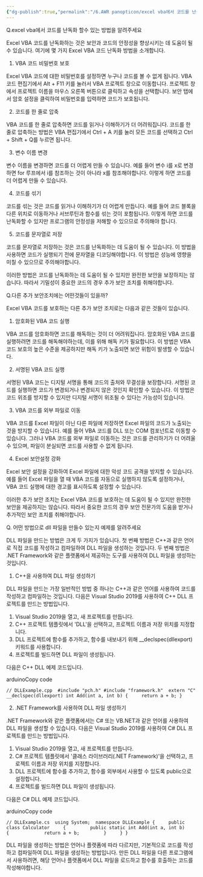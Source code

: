 ```yaml
---
{"dg-publish":true,"permalink":"/6.AWR panopticon/excel vba에서 코드를 난독화/","dgPassFrontmatter":true}
---
```



Q.excel vba에서 코드를 난독화 할수 있는 방법을 알려주세요

Excel VBA 코드를 난독화하는 것은 보안과 코드의 안정성을 향상시키는 데 도움이 될 수 있습니다. 여기에 몇 가지 Excel VBA 코드 난독화 방법을 소개합니다.

1.  VBA 코드 비밀번호 보호

Excel VBA 코드에 대한 비밀번호를 설정하면 누구나 코드를 볼 수 없게 됩니다. VBA 코드 편집기에서 Alt + F11 키를 눌러서 VBA 프로젝트 창으로 이동합니다. 프로젝트 창에서 프로젝트 이름을 마우스 오른쪽 버튼으로 클릭하고 속성을 선택합니다. 보안 탭에서 암호 설정을 클릭하여 비밀번호를 입력하면 코드가 보호됩니다.

2.  코드를 한 줄로 압축

VBA 코드를 한 줄로 압축하면 코드를 읽거나 이해하기가 더 어려워집니다. 코드를 한 줄로 압축하는 방법은 VBA 편집기에서 Ctrl + A 키를 눌러 모든 코드를 선택하고 Ctrl + Shift + Q를 누르면 됩니다.

3.  변수 이름 변경

변수 이름을 변경하면 코드를 더 어렵게 만들 수 있습니다. 예를 들어 변수 i를 x로 변경하면 for 루프에서 i를 참조하는 것이 아니라 x를 참조해야합니다. 이렇게 하면 코드를 더 어렵게 만들 수 있습니다.

4.  코드를 섞기

코드를 섞는 것은 코드를 읽거나 이해하기가 더 어렵게 만듭니다. 예를 들어 코드 블록을 다른 위치로 이동하거나 서브루틴과 함수를 섞는 것이 포함됩니다. 이렇게 하면 코드를 난독화할 수 있지만 프로그램의 안정성을 저해할 수 있으므로 주의해야 합니다.

5.  코드를 문자열로 저장

코드를 문자열로 저장하는 것은 코드를 난독화하는 데 도움이 될 수 있습니다. 이 방법을 사용하면 코드가 실행되기 전에 문자열을 디코딩해야합니다. 이 방법은 성능에 영향을 미칠 수 있으므로 주의해야합니다.

이러한 방법은 코드를 난독화하는 데 도움이 될 수 있지만 완전한 보안을 보장하지는 않습니다. 따라서 기밀성이 중요한 코드의 경우 추가 보안 조치를 취해야합니다.

Q.다른 추가 보안조치에는 어떤것들이 있을까?

Excel VBA 코드를 보호하는 다른 추가 보안 조치로는 다음과 같은 것들이 있습니다.

1.  암호화된 VBA 코드 실행

VBA 코드를 암호화하면 코드를 해독하는 것이 더 어려워집니다. 암호화된 VBA 코드를 실행하려면 코드를 해독해야하는데, 이를 위해 해독 키가 필요합니다. 이 방법은 VBA 코드 보호의 높은 수준을 제공하지만 해독 키가 노출되면 보안 위험이 발생할 수 있습니다.

2.  서명된 VBA 코드 실행

서명된 VBA 코드는 디지털 서명을 통해 코드의 출처와 무결성을 보장합니다. 서명된 코드를 실행하면 코드가 변경되거나 변경되지 않은 것인지 확인할 수 있습니다. 이 방법은 코드 위조를 방지할 수 있지만 디지털 서명이 위조될 수 있다는 가능성이 있습니다.

3.  VBA 코드를 외부 파일로 이동

VBA 코드를 Excel 파일이 아닌 다른 파일에 저장하면 Excel 파일의 코드가 노출되는 것을 방지할 수 있습니다. 예를 들어 VBA 코드를 DLL 또는 COM 컴포넌트로 이동할 수 있습니다. 그러나 VBA 코드를 외부 파일로 이동하는 것은 코드를 관리하기가 더 어려울 수 있으며, 파일이 분실되면 코드를 사용할 수 없게 됩니다.

4.  Excel 보안설정 강화

Excel 보안 설정을 강화하여 Excel 파일에 대한 악성 코드 공격을 방지할 수 있습니다. 예를 들어 Excel 파일을 열 때 VBA 코드를 자동으로 실행하지 않도록 설정하거나, VBA 코드 실행에 대한 경고를 표시하도록 설정할 수 있습니다.

이러한 추가 보안 조치는 Excel VBA 코드를 보호하는 데 도움이 될 수 있지만 완전한 보안을 제공하지는 않습니다. 따라서 중요한 코드의 경우 보안 전문가의 도움을 받거나 추가적인 보안 조치를 취해야합니다.



Q. 어떤 방법으로 dll 파일을 만들수 있는지 예제를 알려주세요

DLL 파일을 만드는 방법은 크게 두 가지가 있습니다. 첫 번째 방법은 C++과 같은 언어로 직접 코드를 작성하고 컴파일하여 DLL 파일을 생성하는 것입니다. 두 번째 방법은 .NET Framework와 같은 플랫폼에서 제공하는 도구를 사용하여 DLL 파일을 생성하는 것입니다.

1.  C++을 사용하여 DLL 파일 생성하기

DLL 파일을 만드는 가장 일반적인 방법 중 하나는 C++과 같은 언어를 사용하여 코드를 작성하고 컴파일하는 것입니다. 다음은 Visual Studio 2019를 사용하여 C++ DLL 프로젝트를 만드는 방법입니다.

1.  Visual Studio 2019을 열고, 새 프로젝트를 만듭니다.
2.  C++ 프로젝트 템플릿에서 'DLL'을 선택하고, 프로젝트 이름과 저장 위치를 지정합니다.
3.  DLL 프로젝트에 함수를 추가하고, 함수를 내보내기 위해 __declspec(dllexport) 키워드를 사용합니다.
4.  프로젝트를 빌드하면 DLL 파일이 생성됩니다.

다음은 C++ DLL 예제 코드입니다.

arduinoCopy code

```
// DLLExample.cpp  #include "pch.h" #include "framework.h"  extern "C" __declspec(dllexport) int Add(int a, int b) {     return a + b; }
```

2.  .NET Framework를 사용하여 DLL 파일 생성하기

.NET Framework와 같은 플랫폼에서는 C# 또는 VB.NET과 같은 언어를 사용하여 DLL 파일을 생성할 수 있습니다. 다음은 Visual Studio 2019를 사용하여 C# DLL 프로젝트를 만드는 방법입니다.

1.  Visual Studio 2019을 열고, 새 프로젝트를 만듭니다.
2.  C# 프로젝트 템플릿에서 '클래스 라이브러리(.NET Framework)'을 선택하고, 프로젝트 이름과 저장 위치를 지정합니다.
3.  DLL 프로젝트에 함수를 추가하고, 함수를 외부에서 사용할 수 있도록 public으로 설정합니다.
4.  프로젝트를 빌드하면 DLL 파일이 생성됩니다.

다음은 C# DLL 예제 코드입니다.

arduinoCopy code

```
// DLLExample.cs  using System;  namespace DLLExample {     public class Calculator     {         public static int Add(int a, int b)         {             return a + b;         }     } }
```

DLL 파일을 생성하는 방법은 언어나 플랫폼에 따라 다르지만, 기본적으로 코드를 작성하고 컴파일하여 DLL 파일을 생성하는 방법입니다. 만든 DLL 파일을 다른 프로그램에서 사용하려면, 해당 언어나 플랫폼에서 DLL 파일을 로드하고 함수를 호출하는 코드를 작성해야합니다.